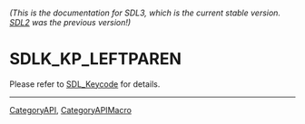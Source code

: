 ###### (This is the documentation for SDL3, which is the current stable version. [SDL2](https://wiki.libsdl.org/SDL2/) was the previous version!)
# SDLK_KP_LEFTPAREN

Please refer to [SDL_Keycode](SDL_Keycode) for details.

----
[CategoryAPI](CategoryAPI), [CategoryAPIMacro](CategoryAPIMacro)


